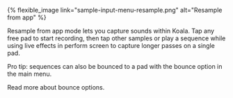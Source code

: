 ---
---

{% flexible_image link="sample-input-menu-resample.png" alt="Resample from app" %}

Resample from app mode lets you capture sounds within Koala. Tap any free pad to start recording, then tap other samples or play a sequence while using live effects in perform screen to capture longer passes on a single pad.

Pro tip: sequences can also be bounced to a pad with the bounce option in the main menu. 

Read more about bounce options.